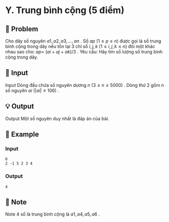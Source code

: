 # Y. Trung bình cộng (5 điểm)

## 📖 Problem

Cho dãy số nguyên
$a1,a2,a3, ...,an$
. Số
$ap$
$(1 ≤p≤n)$
được gọi là số trung bình cộng trong dãy nếu tồn tại
$3$
chỉ số
$i,j,k$
$(1 ≤i,j,k≤n)$
đôi một khác nhau sao cho:
$ap=$
$(ai+aj+ak) / 3$
.
Yêu cầu:
Hãy tìm số lượng số trung bình cộng trong dãy.


## 🧩 Input

Input
Dòng đầu chứa số nguyên dương
$n$
$(3 ≤n≤ 5000)$
.
Dòng thứ
$2$
gồm
$n$
số nguyên
$ai$
$(|ai| ≤ 106)$
.


## 💡 Output

Output
Một số nguyên duy nhất là đáp án của bài.


## 🧠 Example

### Input

```text
6
2 -1 5 2 3 4
```

### Output

```text
4
```



## 📝 Note

Note
$4$
số là trung bình cộng là
$a1,a4,a5,a6$
.

